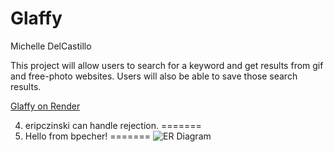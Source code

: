 # Glaffy
Michelle DelCastillo

This project will allow users to search for a keyword and get results from gif and free-photo websites. Users will also be able to save those search results. 

[Glaffy on Render](https://glaffy.onrender.com)

4. eripczinski can handle rejection.
=======
4. Hello from bpecher!
=======
![ER Diagram](/docs/diagram.jpg "Diagram")
